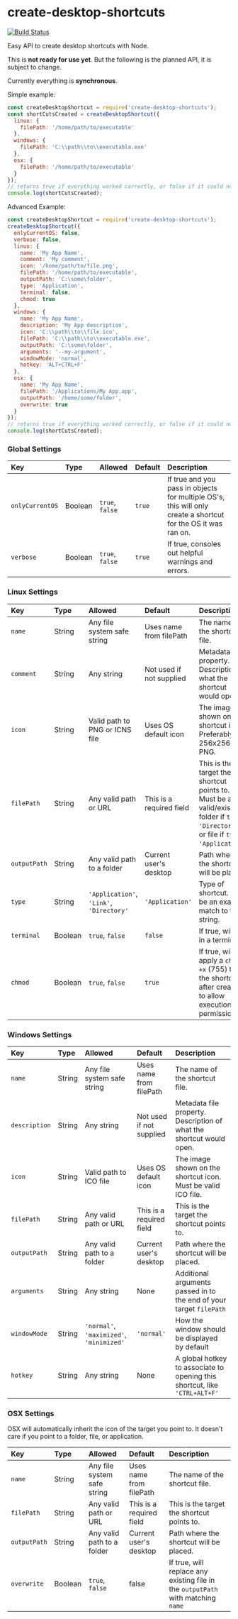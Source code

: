 
# create-desktop-shortcuts

[![Build Status](https://travis-ci.org/nwutils/create-desktop-shortcuts.svg?branch=master)](https://travis-ci.org/nwutils/create-desktop-shortcuts)

Easy API to create desktop shortcuts with Node.

This is **not ready for use yet**. But the following is the planned API, it is subject to change.

Currently everything is **synchronous**.

Simple example:

```js
const createDesktopShortcut = require('create-desktop-shortcuts');
const shortCutsCreated = createDesktopShortcut({
  linux: {
    filePath: '/home/path/to/executable'
  },
  windows: {
    filePath: 'C:\\path\\to\\executable.exe'
  },
  osx: {
    filePath: '/home/path/to/executable'
  }
});
// returns true if everything worked correctly, or false if it could not create the icon or set its permissions
console.log(shortCutsCreated);
```

Advanced Example:

```js
const createDesktopShortcut = require('create-desktop-shortcuts');
createDesktopShortcut({
  onlyCurrentOS: false,
  verbose: false,
  linux: {
    name: 'My App Name',
    comment: 'My comment',
    icon: '/home/path/to/file.png',
    filePath: '/home/path/to/executable',
    outputPath: 'C:\some\folder',
    type: 'Application',
    terminal: false,
    chmod: true
  },
  windows: {
    name: 'My App Name',
    description: 'My App description',
    icon: 'C:\\path\\to\\file.ico',
    filePath: 'C:\\path\\to\\executable.exe',
    outputPath: 'C:\some\folder',
    arguments: '--my-argument',
    windowMode: 'normal',
    hotkey: 'ALT+CTRL+F'
  },
  osx: {
    name: 'My App Name',
    filePath: '/Applications/My App.app',
    outputPath: '/home/some/folder',
    overwrite: true
  }
});
// returns true if everything worked correctly, or false if it could not create the icon or set its permissions
console.log(shortCutsCreated);
```


### Global Settings

Key             | Type    | Allowed         | Default | Description
:--             | :--     | :--             | :--     | :--
`onlyCurrentOS` | Boolean | `true`, `false` | `true`  | If true and you pass in objects for multiple OS's, this will only create a shortcut for the OS it was ran on.
`verbose`       | Boolean | `true`, `false` | `true`  | If true, consoles out helpful warnings and errors.


### Linux Settings

Key          | Type    | Allowed                                  | Default                  | Description
:--          | :--     | :--                                      | :--                      | :--
`name`       | String  | Any file system safe string              | Uses name from filePath  | The name of the shortcut file.
`comment`    | String  | Any string                               | Not used if not supplied | Metadata file property. Description of what the shortcut would open.
`icon`       | String  | Valid path to PNG or ICNS file           | Uses OS default icon     | The image shown on the shortcut icon. Preferably a 256x256 PNG.
`filePath`   | String  | Any valid path or URL                    | This is a required field | This is the target the shortcut points to. Must be a valid/existing folder if `type: 'Directory'`, or file if `type: 'Application'`.
`outputPath` | String  | Any valid path to a folder               | Current user's desktop   | Path where the shortcut will be placed.
`type`       | String  | `'Application'`, `'Link'`, `'Directory'` | `'Application'`          | Type of shortcut. Must be an exact match to this string.
`terminal`   | Boolean | `true`, `false`                          | `false`                  | If true, will run in a terminal.
`chmod`      | Boolean | `true`, `false`                          | `true`                   | If true, will apply a `chmod +x` (755) to the shortcut after creation to allow execution permission.


### Windows Settings

Key           | Type   | Allowed                                  | Default                  | Description
:--           | :--    | :--                                      | :--                      | :--
`name`        | String | Any file system safe string              | Uses name from filePath  | The name of the shortcut file.
`description` | String | Any string                               | Not used if not supplied | Metadata file property. Description of what the shortcut would open.
`icon`        | String | Valid path to ICO file                   | Uses OS default icon     | The image shown on the shortcut icon. Must be valid ICO file.
`filePath`    | String | Any valid path or URL                    | This is a required field | This is the target the shortcut points to.
`outputPath`  | String | Any valid path to a folder               | Current user's desktop   | Path where the shortcut will be placed.
`arguments`   | String | Any string                               | None                     | Additional arguments passed in to the end of your target `filePath`
`windowMode`  | String | `'normal'`, `'maximized'`, `'minimized'` | `'normal'`               | How the window should be displayed by default
`hotkey`      | String | Any string                               | None                     | A global hotkey to associate to opening this shortcut, like `'CTRL+ALT+F'`


### OSX Settings

OSX will automatically inherit the icon of the target you point to. It doesn't care if you point to a folder, file, or application.

Key          | Type    | Allowed                     | Default                  | Description
:--          | :--     | :--                         | :--                      | :--
`name`       | String  | Any file system safe string | Uses name from filePath  | The name of the shortcut file.
`filePath`   | String  | Any valid path or URL       | This is a required field | This is the target the shortcut points to.
`outputPath` | String  | Any valid path to a folder  | Current user's desktop   | Path where the shortcut will be placed.
`overwrite`  | Boolean | `true`, `false`             | false                    | If true, will replace any existing file in the `outputPath` with matching `name`
